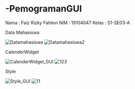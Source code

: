 # -PemogramanGUI
Nama  : Faiz Rizky Fahlevi
NIM   : 19104047
Kelas : S1-SE03-A

Data Mahasiswa

![Datamahasiswa](https://user-images.githubusercontent.com/72422012/116971697-28164080-ace4-11eb-8cb1-9da7a40b0fde.png)
![Datamahasiswa2](https://user-images.githubusercontent.com/72422012/116973198-5dbc2900-ace6-11eb-88e2-4cf5d1ca89e1.png)



CalenderWidget

![CalenderWidget_GUI](https://user-images.githubusercontent.com/72422012/114349315-efc28d00-9b91-11eb-9a28-be856347f278.png)
![123](https://user-images.githubusercontent.com/72422012/114514478-8613b300-9c65-11eb-954f-e8b6b9ae11e5.png)

Style

![Style_GUI](https://user-images.githubusercontent.com/72422012/114349317-f0f3ba00-9b91-11eb-8d46-a0b01ff73eb9.png)
![11](https://user-images.githubusercontent.com/72422012/114514352-6086a980-9c65-11eb-8db5-6257b42fea96.png)



